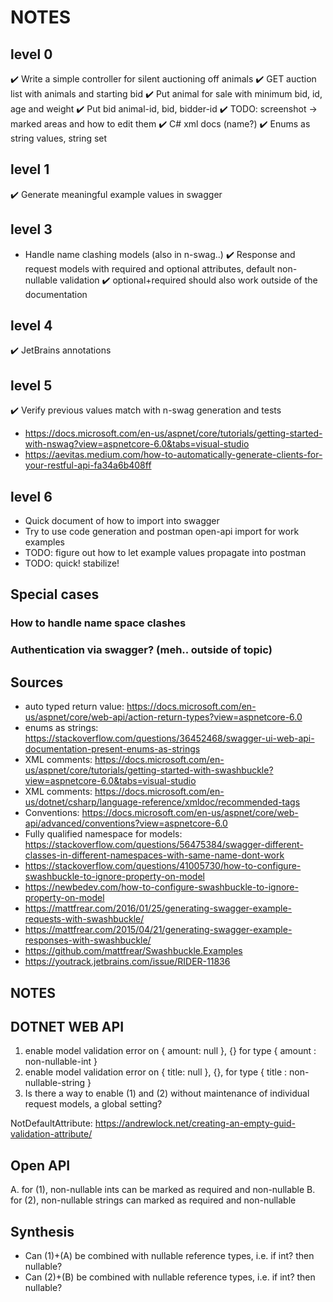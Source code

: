 # NOTES

## level 0
✔️ Write a simple controller for silent auctioning off animals
✔️ GET auction list with animals and starting bid
✔️ Put animal for sale with minimum bid, id, age and weight
✔️ Put bid animal-id, bid, bidder-id
✔️ TODO: screenshot -> marked areas and how to edit them
✔️ C# xml docs (name?)
✔️ Enums as string values, string set

## level 1
✔️ Generate meaningful example values in swagger

## level 3
* Handle name clashing models (also in n-swag..)
✔️ Response and request models with required and optional attributes, default non-nullable validation
✔️ optional+required should also work outside of the documentation

## level 4
✔️ JetBrains annotations
  
## level 5
✔️ Verify previous values match with n-swag generation and tests
* https://docs.microsoft.com/en-us/aspnet/core/tutorials/getting-started-with-nswag?view=aspnetcore-6.0&tabs=visual-studio
* https://aevitas.medium.com/how-to-automatically-generate-clients-for-your-restful-api-fa34a6b408ff

## level 6
* Quick document of how to import into swagger
* Try to use code generation and postman open-api import for work examples
* TODO: figure out how to let example values propagate into postman
* TODO: quick! stabilize!

## Special cases

### How to handle name space clashes
### 
### Authentication via swagger? (meh.. outside of topic)

## Sources

* auto typed return value: https://docs.microsoft.com/en-us/aspnet/core/web-api/action-return-types?view=aspnetcore-6.0
* enums as strings: https://stackoverflow.com/questions/36452468/swagger-ui-web-api-documentation-present-enums-as-strings
* XML comments: https://docs.microsoft.com/en-us/aspnet/core/tutorials/getting-started-with-swashbuckle?view=aspnetcore-6.0&tabs=visual-studio
* XML comments: https://docs.microsoft.com/en-us/dotnet/csharp/language-reference/xmldoc/recommended-tags
* Conventions: https://docs.microsoft.com/en-us/aspnet/core/web-api/advanced/conventions?view=aspnetcore-6.0
* Fully qualified namespace for models: https://stackoverflow.com/questions/56475384/swagger-different-classes-in-different-namespaces-with-same-name-dont-work
* https://stackoverflow.com/questions/41005730/how-to-configure-swashbuckle-to-ignore-property-on-model
* https://newbedev.com/how-to-configure-swashbuckle-to-ignore-property-on-model
* https://mattfrear.com/2016/01/25/generating-swagger-example-requests-with-swashbuckle/
* https://mattfrear.com/2015/04/21/generating-swagger-example-responses-with-swashbuckle/
* https://github.com/mattfrear/Swashbuckle.Examples
* https://youtrack.jetbrains.com/issue/RIDER-11836

## NOTES

## DOTNET WEB API
1. enable model validation error on { amount: null }, {} for type { amount : non-nullable-int }
2. enable model validation error on { title: null }, {}, for type { title : non-nullable-string }
3. Is there a way to enable (1) and (2) without maintenance of individual request models, a global setting?

NotDefaultAttribute: https://andrewlock.net/creating-an-empty-guid-validation-attribute/

## Open API
A. for (1), non-nullable ints can be marked as required and non-nullable
B. for (2), non-nullable strings can marked as required and non-nullable

## Synthesis
* Can (1)+(A) be combined with nullable reference types, i.e. if int? then nullable?
* Can (2)+(B) be combined with nullable reference types, i.e. if int? then nullable?


